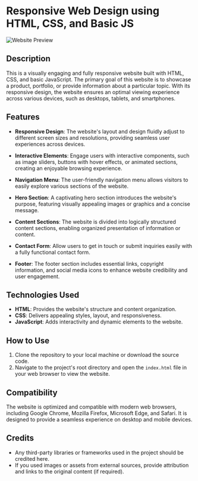 # Responsive Web Design using HTML, CSS, and Basic JS

![Website Preview](https://omnifood.dev/)

## Description

This is a visually engaging and fully responsive website built with HTML, CSS, and basic JavaScript. The primary goal of this website is to showcase a product, portfolio, or provide information about a particular topic. With its responsive design, the website ensures an optimal viewing experience across various devices, such as desktops, tablets, and smartphones.

## Features

- **Responsive Design**: The website's layout and design fluidly adjust to different screen sizes and resolutions, providing seamless user experiences across devices.

- **Interactive Elements**: Engage users with interactive components, such as image sliders, buttons with hover effects, or animated sections, creating an enjoyable browsing experience.

- **Navigation Menu**: The user-friendly navigation menu allows visitors to easily explore various sections of the website.

- **Hero Section**: A captivating hero section introduces the website's purpose, featuring visually appealing images or graphics and a concise message.

- **Content Sections**: The website is divided into logically structured content sections, enabling organized presentation of information or content.

- **Contact Form**: Allow users to get in touch or submit inquiries easily with a fully functional contact form.

- **Footer**: The footer section includes essential links, copyright information, and social media icons to enhance website credibility and user engagement.

## Technologies Used

- **HTML**: Provides the website's structure and content organization.
- **CSS**: Delivers appealing styles, layout, and responsiveness.
- **JavaScript**: Adds interactivity and dynamic elements to the website.

## How to Use

1. Clone the repository to your local machine or download the source code.
2. Navigate to the project's root directory and open the `index.html` file in your web browser to view the website.

## Compatibility

The website is optimized and compatible with modern web browsers, including Google Chrome, Mozilla Firefox, Microsoft Edge, and Safari. It is designed to provide a seamless experience on desktop and mobile devices.

## Credits

- Any third-party libraries or frameworks used in the project should be credited here.
- If you used images or assets from external sources, provide attribution and links to the original content (if required).
